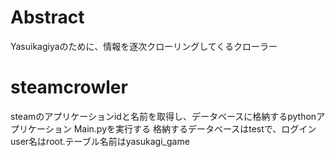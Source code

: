 # Abstract
Yasuikagiyaのために、情報を逐次クローリングしてくるクローラー
# steamcrowler
steamのアプリケーションidと名前を取得し、データベースに格納するpythonアプリケーション
Main.pyを実行する
格納するデータベースはtestで、ログインuser名はroot.テーブル名前はyasukagi_game
